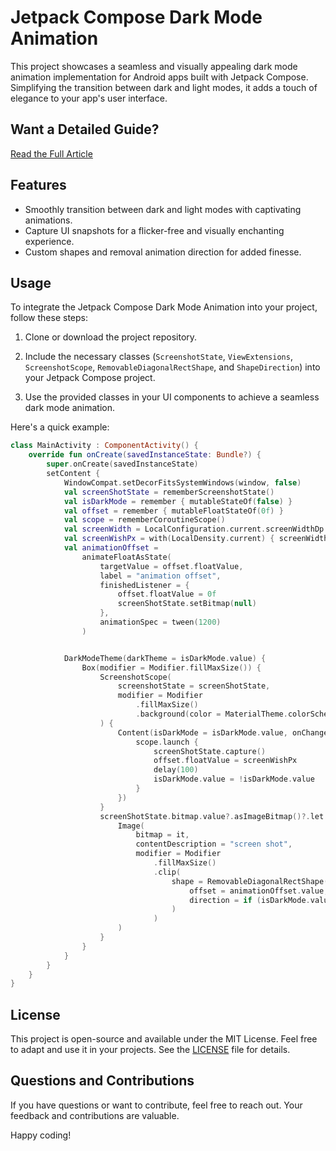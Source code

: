 # Jetpack Compose Dark Mode Animation

This project showcases a seamless and visually appealing dark mode animation implementation for Android apps built with Jetpack Compose. Simplifying the transition between dark and light modes, it adds a touch of elegance to your app's user interface.

## Want a Detailed Guide?
[Read the Full Article](https://medium.com/@m.derakhshan/animating-dark-to-light-a-jetpack-compose-guide-for-theme-switching-on-android-e47c053cc9f4)  <!-- Replace with your Medium article link once published -->

## Features

- Smoothly transition between dark and light modes with captivating animations.
- Capture UI snapshots for a flicker-free and visually enchanting experience.
- Custom shapes and removal animation direction for added finesse.

## Usage

To integrate the Jetpack Compose Dark Mode Animation into your project, follow these steps:

1. Clone or download the project repository.

2. Include the necessary classes (`ScreenshotState`, `ViewExtensions`, `ScreenshotScope`, `RemovableDiagonalRectShape`, and `ShapeDirection`) into your Jetpack Compose project.

3. Use the provided classes in your UI components to achieve a seamless dark mode animation.

Here's a quick example:

```kotlin
class MainActivity : ComponentActivity() {
    override fun onCreate(savedInstanceState: Bundle?) {
        super.onCreate(savedInstanceState)
        setContent {
            WindowCompat.setDecorFitsSystemWindows(window, false)
            val screenShotState = rememberScreenshotState()
            val isDarkMode = remember { mutableStateOf(false) }
            val offset = remember { mutableFloatStateOf(0f) }
            val scope = rememberCoroutineScope()
            val screenWidth = LocalConfiguration.current.screenWidthDp
            val screenWishPx = with(LocalDensity.current) { screenWidth.dp.toPx() }
            val animationOffset =
                animateFloatAsState(
                    targetValue = offset.floatValue,
                    label = "animation offset",
                    finishedListener = {
                        offset.floatValue = 0f
                        screenShotState.setBitmap(null)
                    },
                    animationSpec = tween(1200)
                )


            DarkModeTheme(darkTheme = isDarkMode.value) {
                Box(modifier = Modifier.fillMaxSize()) {
                    ScreenshotScope(
                        screenshotState = screenShotState,
                        modifier = Modifier
                            .fillMaxSize()
                            .background(color = MaterialTheme.colorScheme.background)
                    ) {
                        Content(isDarkMode = isDarkMode.value, onChangeDarkMode = {
                            scope.launch {
                                screenShotState.capture()
                                offset.floatValue = screenWishPx
                                delay(100)
                                isDarkMode.value = !isDarkMode.value
                            }
                        })
                    }
                    screenShotState.bitmap.value?.asImageBitmap()?.let {
                        Image(
                            bitmap = it,
                            contentDescription = "screen shot",
                            modifier = Modifier
                                .fillMaxSize()
                                .clip(
                                    shape = RemovableDiagonalRectShape(
                                        offset = animationOffset.value,
                                        direction = if (isDarkMode.value) ShapeDirection.ToLeft else ShapeDirection.ToRight
                                    )
                                )
                        )
                    }
                }
            }
        }
    }
}
```

## License

This project is open-source and available under the MIT License. Feel free to adapt and use it in your projects. See the [LICENSE](LICENSE) file for details.

## Questions and Contributions

If you have questions or want to contribute, feel free to reach out. Your feedback and contributions are valuable.

Happy coding!
